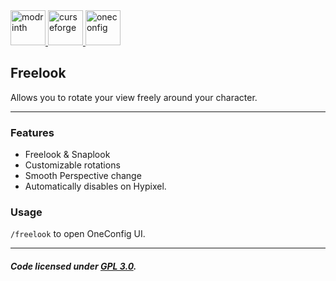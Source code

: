 <a href="https://modrinth.com/mod/freelook-oneconfig" target="_blank" rel="nofollow">
  <img alt="modrinth" height="56" src="https://cdn.jsdelivr.net/npm/@intergrav/devins-badges@3/assets/cozy/available/modrinth_vector.svg">
</a>

<a href="https://www.curseforge.com/minecraft/mc-mods/freelook-oneconfig" target="_blank">
  <img alt="curseforge" height="56" src="https://cdn.jsdelivr.net/npm/@intergrav/devins-badges@3/assets/cozy/available/curseforge_vector.svg">
</a>

<a href="https://modrinth.com/mod/oneconfig" target="_blank">
    <img alt="oneconfig" height="56" src="https://polyfrost.org/media/branding/badges/badge_1.svg">
</a>


## Freelook
Allows you to rotate your view freely around your character.

---

### Features
- Freelook & Snaplook
- Customizable rotations
- Smooth Perspective change
- Automatically disables on Hypixel.

### Usage
`/freelook` to open OneConfig UI.

---

##### Code licensed under [GPL 3.0](LICENSE).
